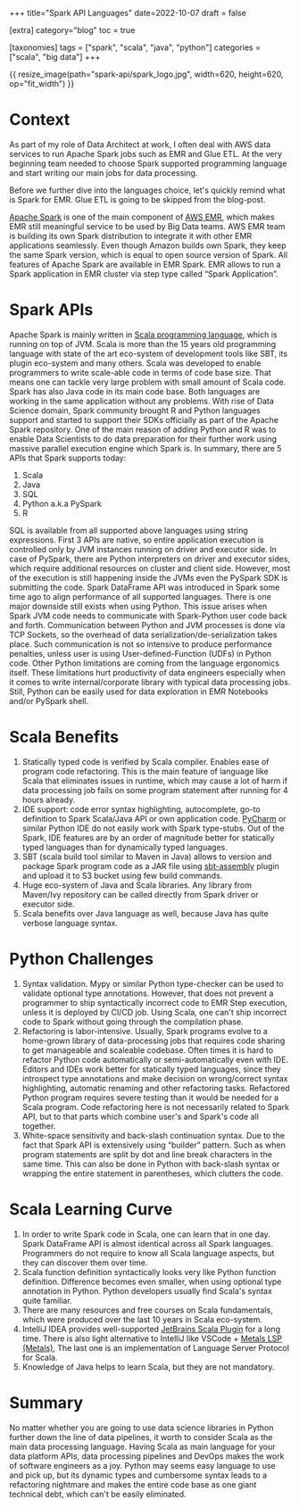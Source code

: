 +++
title="Spark API Languages"
date=2022-10-07
draft = false

[extra]
category="blog"
toc = true

[taxonomies]
tags = ["spark", "scala", "java", "python"]
categories = ["scala", "big data"]
+++

{{ resize_image(path="spark-api/spark_logo.jpg", width=620, height=620, op="fit_width") }}

# Context

As part of my role of Data Architect at work, I often deal with AWS data services to run Apache Spark jobs such as EMR and Glue ETL. At the very beginning team needed to choose Spark supported programming language and start writing our main jobs for data processing.

Before we further dive into the languages choice, let's quickly remind what is Spark for EMR. Glue ETL is going to be skipped from the blog-post.

[Apache Spark](https://github.com/apache/spark) is one of the main component of [AWS EMR](https://aws.amazon.com/emr/), which makes EMR still meaningful service to be used by Big Data teams. AWS EMR team is building its own Spark distribution to integrate it with other EMR applications seamlessly. Even though Amazon builds own Spark, they keep the same Spark version, which is equal to open source version of Spark. All features of Apache Spark are available in EMR Spark. EMR allows to run a Spark application in EMR cluster via step type called “Spark Application”.

<!-- more -->

# Spark APIs

Apache Spark is mainly written in [Scala programming language](https://www.scala-lang.org/), which is running on top of JVM. Scala is more than the 15 years old programming language with state of the art eco-system of development tools like SBT, its plugin eco-system and many others. Scala was developed to enable programmers to write scale-able code in terms of code base size. That means one can tackle very large problem with small amount of Scala code.
Spark has also Java code in its main code base. Both languages are working in the same application without any problems. With rise of Data Science domain, Spark community brought R and Python languages support and started to support their SDKs officially as part of the Apache Spark repository. One of the main reason of adding Python and R was to enable Data Scientists to do data preparation for their further work using massive parallel execution engine which Spark is. In summary, there are 5 APIs that Spark supports today:

1. Scala
1. Java
1. SQL
1. Python a.k.a PySpark 
1. R

SQL is available from all supported above languages using string expressions.
First 3 APIs are native, so entire application execution is controlled only by JVM instances running on driver and executor side. In case of PySpark, there are Python interpreters on driver and executor sides, which require additional resources on cluster and client side. However, most of the execution is still happening inside the JVMs even the PySpark SDK is submitting the code. Spark DataFrame API was introduced in Spark some time ago to align performance of all supported languages. There is one major downside still exists when using Python. This issue arises when Spark JVM code needs to communicate with Spark-Python user code back and forth. Communication between Python and JVM processes is done via TCP Sockets, so the overhead of data serialization/de-serialization takes place. Such communication is not so intensive to produce performance penalties, unless user is using User-defined-Function (UDFs) in Python code.
Other Python limitations are coming from the language ergonomics itself. These limitations hurt productivity of data engineers especially when it comes to write internal/corporate library with typical data processing jobs. Still, Python can be easily used for data exploration in EMR Notebooks and/or PySpark shell.

# Scala Benefits

1. Statically typed code is verified by Scala compiler. Enables ease of program code refactoring. This is the main feature of language like Scala that eliminates issues in runtime, which may cause a lot of harm if data processing job fails on some program statement after running for 4 hours already.
1. IDE support: code error syntax highlighting, autocomplete, go-to definition to Spark Scala/Java API or own application code. [PyCharm](https://www.jetbrains.com/pycharm/) or similar Python IDE do not easily work with Spark type-stubs. Out of the Spark, IDE features are by an order of magnitude better for statically typed languages than for dynamically typed languages.
1. SBT (scala build tool similar to Maven in Java) allows to version and package Spark program code as a JAR file using [sbt-assembly](https://github.com/sbt/sbt-assembly) plugin and upload it to S3 bucket using few build commands.
1. Huge eco-system of Java and Scala libraries. Any library from Maven/Ivy repository can be called directly from Spark driver or executor side.
1. Scala benefits over Java language as well, because Java has quite verbose language syntax.

# Python Challenges

1. Syntax validation. Mypy or similar Python type-checker can be used to validate optional type annotations. However, that does not prevent a programmer to ship syntactically incorrect code to EMR Step execution, unless it is deployed by CI/CD job. Using Scala, one can't ship incorrect code to Spark without going through the compilation phase.
1. Refactoring is labor-intensive. Usually, Spark programs evolve to a home-grown library of data-processing jobs that requires code sharing to get manageable and scaleable codebase. Often times it is hard to refactor Python code automatically or semi-automatically even with IDE. Editors and IDEs work better for statically typed languages, since they introspect type annotations and make decision on wrong/correct syntax highlighting, automatic renaming and other refactoring tasks. Refactored Python program requires severe testing than it would be needed for a Scala program. Code refactoring here is not necessarily related to Spark API, but to that parts which combine user's and Spark's code all together.
1. White-space sensitivity and back-slash continuation syntax. Due to the fact that Spark API is extensively using “builder” pattern. Such as when program statements are split by dot and line break characters in the same time. This can also be done in Python with back-slash syntax or wrapping the entire statement in parentheses, which clutters the code.

# Scala Learning Curve

1. In order to write Spark code in Scala, one can learn that in one day. Spark DataFrame API is almost identical across all Spark languages. Programmers do not require to know all Scala language aspects, but they can discover them over time.
1. Scala function definition syntactically looks very like Python function definition. Difference becomes even smaller, when using optional type annotation in Python. Python developers usually find Scala's syntax quite familiar.
1. There are many resources and free courses on Scala fundamentals, which were produced over the last 10 years in Scala eco-system.
1. IntelliJ IDEA provides well-supported [JetBrains Scala Plugin](https://plugins.jetbrains.com/plugin/1347-scala) for a long time. There is also light alternative to IntelliJ like VSCode + [Metals LSP (Metals)](https://scalameta.org/metals/),
The last one is an implementation of Language Server Protocol for Scala.
1. Knowledge of Java helps to learn Scala, but they are not mandatory.


# Summary

No matter whether you are going to use data science libraries in Python further down the line of data pipelines, it worth to consider Scala as the main data processing language.
Having Scala as main language for your data platform APIs, data processing pipelines and DevOps makes the work of software engineers as a joy. Python may seems easy language to use and pick up, but its dynamic types and cumbersome syntax leads to a refactoring nightmare and makes the entire code base as one giant technical debt, which can't be easily eliminated.